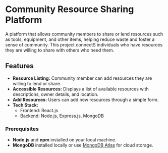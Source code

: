 # Community Resource Sharing Platform
A platform that allows community members to share or lend resources such as tools, equipment, and other items, helping reduce waste and foster a sense of community. This project connectS individuals who have resources they are willing to share with others who need them.

## Features
- **Resource Listing:** Community member can add resources they are willing to lend or share.
- **Accessible Resources:** Displays a list of available resources with descriptions, owner details, and location.
- **Add Resources:** Users can add new resources through a simple form.
- **Tech Stack:**
  - Frontend: React.js
  - Backend: Node.js, Express.js, MongoDB
    
### Prerequisites
- **Node.js** and **npm** installed on your local machine.
- **MongoDB** installed locally or use [MongoDB Atlas](https://www.mongodb.com/cloud/atlas) for cloud storage.
